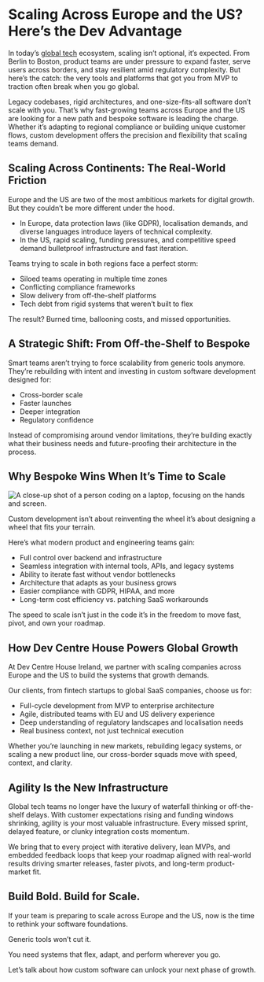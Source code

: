 # Scaling Across Europe and the US? Here’s the Dev Advantage 
In today’s [global tech](https://en.wikipedia.org/wiki/Global_Technology_Associates) ecosystem, scaling isn’t optional, it’s expected. From Berlin to Boston, product teams are under pressure to expand faster, serve users across borders, and stay resilient amid regulatory complexity. But here’s the catch: the very tools and platforms that got you from MVP to traction often break when you go global.

Legacy codebases, rigid architectures, and one-size-fits-all software don’t scale with you. That’s why fast-growing teams across Europe and the US are looking for a new path and bespoke software is leading the charge. Whether it’s adapting to regional compliance or building unique customer flows, custom development offers the precision and flexibility that scaling teams demand.

## Scaling Across Continents: The Real-World Friction

Europe and the US are two of the most ambitious markets for digital growth. But they couldn’t be more different under the hood.

- In Europe, data protection laws (like GDPR), localisation demands, and diverse languages introduce layers of technical complexity.
- In the US, rapid scaling, funding pressures, and competitive speed demand bulletproof infrastructure and fast iteration.

Teams trying to scale in both regions face a perfect storm:

- Siloed teams operating in multiple time zones
- Conflicting compliance frameworks
- Slow delivery from off-the-shelf platforms
- Tech debt from rigid systems that weren’t built to flex

The result? Burned time, ballooning costs, and missed opportunities.

## A Strategic Shift: From Off-the-Shelf to Bespoke

Smart teams aren’t trying to force scalability from generic tools anymore.
They’re rebuilding with intent and investing in custom software development designed for:

- Cross-border scale
- Faster launches
- Deeper integration
- Regulatory confidence

Instead of compromising around vendor limitations, they’re building exactly what their business needs and future-proofing their architecture in the process.

## Why Bespoke Wins When It’s Time to Scale

![A close-up shot of a person coding on a laptop, focusing on the hands and screen.](https://www.devcentrehouse.eu/blogs/wp-content/uploads/2025/07/574071-1024x678.jpeg)

Custom development isn’t about reinventing the wheel it’s about designing a wheel that fits your terrain.

Here’s what modern product and engineering teams gain:

- Full control over backend and infrastructure
- Seamless integration with internal tools, APIs, and legacy systems
- Ability to iterate fast without vendor bottlenecks
- Architecture that adapts as your business grows
- Easier compliance with GDPR, HIPAA, and more
- Long-term cost efficiency vs. patching SaaS workarounds

The speed to scale isn’t just in the code it’s in the freedom to move fast, pivot, and own your roadmap.

## How Dev Centre House Powers Global Growth

At Dev Centre House Ireland, we partner with scaling companies across Europe and the US to build the systems that growth demands.

Our clients, from fintech startups to global SaaS companies, choose us for:

- Full-cycle development from MVP to enterprise architecture
- Agile, distributed teams with EU and US delivery experience
- Deep understanding of regulatory landscapes and localisation needs
- Real business context, not just technical execution

Whether you’re launching in new markets, rebuilding legacy systems, or scaling a new product line, our cross-border squads move with speed, context, and clarity.

## Agility Is the New Infrastructure

Global tech teams no longer have the luxury of waterfall thinking or off-the-shelf delays. With customer expectations rising and funding windows shrinking, agility is your most valuable infrastructure. Every missed sprint, delayed feature, or clunky integration costs momentum.

We bring that to every project with iterative delivery, lean MVPs, and embedded feedback loops that keep your roadmap aligned with real-world results driving smarter releases, faster pivots, and long-term product-market fit.

## Build Bold. Build for Scale.

If your team is preparing to scale across Europe and the US, now is the time to rethink your software foundations.

Generic tools won’t cut it.

You need systems that flex, adapt, and perform wherever you go.

Let’s talk about how custom software can unlock your next phase of growth.
